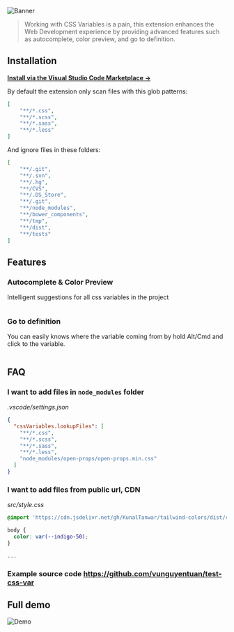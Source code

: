 ![Banner](https://github.com/vunguyentuan/vscode-css-variables/raw/master/banner.jpg)

> Working with CSS Variables is a pain, this extension enhances the Web Development experience by providing advanced features such as autocomplete, color preview, and go to definition.

## Installation

**[Install via the Visual Studio Code Marketplace →](https://marketplace.visualstudio.com/items?itemName=vunguyentuan.vscode-css-variables)**

By default the extension only scan files with this glob patterns: 

```json
[
	"**/*.css",
	"**/*.scss",
	"**/*.sass",
	"**/*.less"
]
```

And ignore files in these folders:

```json
[
	"**/.git",
	"**/.svn",
	"**/.hg",
	"**/CVS",
	"**/.DS_Store",
	"**/.git",
	"**/node_modules",
	"**/bower_components",
	"**/tmp",
	"**/dist",
	"**/tests"
]
```

## Features
### Autocomplete & Color Preview

Intelligent suggestions for all css variables in the project

<img src="https://github.com/vunguyentuan/vscode-css-variables/raw/master/demo/color_autocomplete.png" alt="" />

### Go to definition

You can easily knows where the variable coming from by hold Alt/Cmd and click to the variable.

<img src="https://github.com/vunguyentuan/vscode-css-variables/raw/master/demo/goto-definition-trim.gif" alt="" />

## FAQ
### I want to add files in `node_modules` folder
*.vscode/settings.json*
```json
{
  "cssVariables.lookupFiles": [
    "**/*.css",
    "**/*.scss",
    "**/*.sass",
    "**/*.less",
    "node_modules/open-props/open-props.min.css"
  ]
}
```

### I want to add files from public url, CDN
*src/style.css*
```css
@import 'https://cdn.jsdelivr.net/gh/KunalTanwar/tailwind-colors/dist/css/colors.min.css';

body {
  color: var(--indigo-50);
}

...
```

### Example source code https://github.com/vunguyentuan/test-css-var
## Full demo
![Demo](https://github.com/vunguyentuan/vscode-css-variables/raw/master/demo/demo.v2.3.0.gif)
